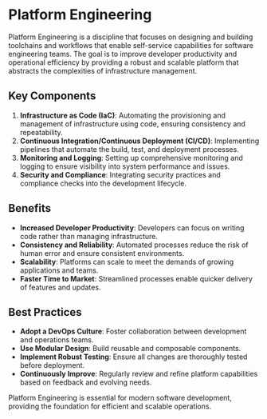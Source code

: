 # Platform Engineering

Platform Engineering is a discipline that focuses on designing and building toolchains and workflows that enable self-service capabilities for software engineering teams. The goal is to improve developer productivity and operational efficiency by providing a robust and scalable platform that abstracts the complexities of infrastructure management.

## Key Components

1. **Infrastructure as Code (IaC)**: Automating the provisioning and management of infrastructure using code, ensuring consistency and repeatability.
2. **Continuous Integration/Continuous Deployment (CI/CD)**: Implementing pipelines that automate the build, test, and deployment processes.
3. **Monitoring and Logging**: Setting up comprehensive monitoring and logging to ensure visibility into system performance and issues.
4. **Security and Compliance**: Integrating security practices and compliance checks into the development lifecycle.

## Benefits

- **Increased Developer Productivity**: Developers can focus on writing code rather than managing infrastructure.
- **Consistency and Reliability**: Automated processes reduce the risk of human error and ensure consistent environments.
- **Scalability**: Platforms can scale to meet the demands of growing applications and teams.
- **Faster Time to Market**: Streamlined processes enable quicker delivery of features and updates.

## Best Practices

- **Adopt a DevOps Culture**: Foster collaboration between development and operations teams.
- **Use Modular Design**: Build reusable and composable components.
- **Implement Robust Testing**: Ensure all changes are thoroughly tested before deployment.
- **Continuously Improve**: Regularly review and refine platform capabilities based on feedback and evolving needs.

Platform Engineering is essential for modern software development, providing the foundation for efficient and scalable operations.
